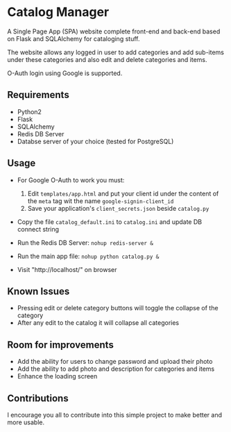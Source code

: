 # Catalog Manager

A Single Page App (SPA) website complete front-end and back-end based on Flask and SQLAlchemy for cataloging stuff.

The website allows any logged in user to add categories and add sub-items under these categories and also edit and delete categories and items.

O-Auth login using Google is supported.

## Requirements

  * Python2
  * Flask
  * SQLAlchemy
  * Redis DB Server
  * Databse server of your choice (tested for PostgreSQL)

## Usage

* For Google O-Auth to work you must:
  1. Edit `templates/app.html` and put your client id under the content of the `meta` tag wit the name `google-signin-client_id`
  2. Save your application's `client_secrets.json` beside `catalog.py`

* Copy the file `catalog_default.ini` to `catalog.ini` and update DB connect string

* Run the Redis DB Server: `nohup redis-server &`

* Run the main app file: `nohup python catalog.py &`

* Visit "http://localhost/" on browser

## Known Issues

* Pressing edit or delete category buttons will toggle the collapse of the category
* After any edit to the catalog it will collapse all categories

## Room for improvements

* Add the ability for users to change password and upload their photo
* Add the ability to add photo and description for categories and items
* Enhance the loading screen

## Contributions

I encourage you all to contribute into this simple project to make better and more usable.
